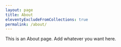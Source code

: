 ```yaml
---
layout: page
title: About
eleventyExcludeFromCollections: true
permalink: /about/
---
```


This is an About page. Add whatever you want here.
